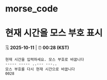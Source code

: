 # morse_code
# 현재 시간을 모스 부호 표시
<!-- MORSE_TIME_START -->
🗓️ **2025-10-11** | ⏰ **00:28 (KST)**

```
현재 시간을 입력하세요. 모스 부호로 바꿉니다
----- ----- ..--- ---..
모스 부호를 다시 현재 시간으로 바꿉니다
0028
```
<!-- MORSE_TIME_END -->
